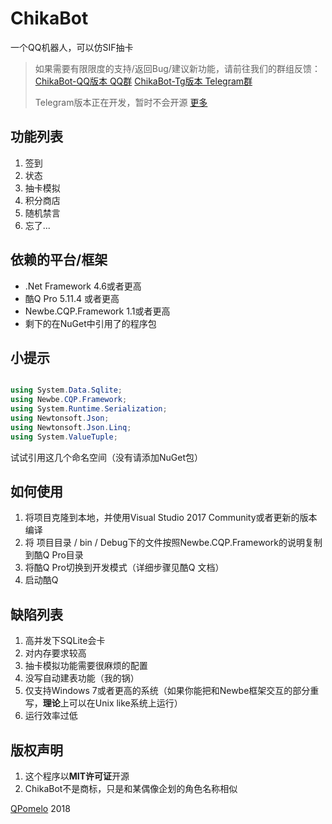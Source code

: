 ChikaBot
========

一个QQ机器人，可以仿SIF抽卡

> 如果需要有限限度的支持/返回Bug/建议新功能，请前往我们的群组反馈：  
> [ChikaBot-QQ版本 QQ群](https://shang.qq.com/wpa/qunwpa?idkey=14995267b9ea52618e1850a6b621def7b9bcdbba38ebd976a7a63bd1e2e4acc3)
> [ChikaBot-Tg版本 Telegram群](https://t.me/ChikaIMBot)  
>  
> Telegram版本正在开发，暂时不会开源
> [更多](https://llquery.cn/bot)

## 功能列表
1. 签到
2. 状态
3. 抽卡模拟
4. 积分商店
5. 随机禁言
6. 忘了...

## 依赖的平台/框架
 + .Net Framework 4.6或者更高
 + 酷Q Pro 5.11.4 或者更高
 + Newbe.CQP.Framework 1.1或者更高
 + 剩下的在NuGet中引用了的程序包

## 小提示
```csharp

using System.Data.Sqlite;
using Newbe.CQP.Framework;
using System.Runtime.Serialization;
using Newtonsoft.Json;
using Newtonsoft.Json.Linq;
using System.ValueTuple;

```
试试引用这几个命名空间（没有请添加NuGet包）

## 如何使用
1. 将项目克隆到本地，并使用Visual Studio 2017 Community或者更新的版本编译
2. 将 项目目录 / bin / Debug下的文件按照Newbe.CQP.Framework的说明复制到酷Q Pro目录
3. 将酷Q Pro切换到开发模式（详细步骤见酷Q 文档）
4. 启动酷Q

## 缺陷列表
1. 高并发下SQLite会卡
2. 对内存要求较高
3. 抽卡模拟功能需要很麻烦的配置
4. 没写自动建表功能（我的锅）
5. 仅支持Windows 7或者更高的系统（如果你能把和Newbe框架交互的部分重写，**理论**上可以在Unix like系统上运行）
6. 运行效率过低

## 版权声明
1. 这个程序以**MIT许可证**开源
2. ChikaBot不是商标，只是和某偶像企划的角色名称相似

[QPomelo](https://llquery.cn) 2018

